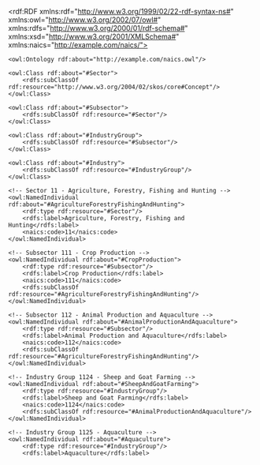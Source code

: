 <?xml version="1.0"?>

<rdf:RDF xmlns:rdf="http://www.w3.org/1999/02/22-rdf-syntax-ns#"
         xmlns:owl="http://www.w3.org/2002/07/owl#"
         xmlns:rdfs="http://www.w3.org/2000/01/rdf-schema#"
         xmlns:xsd="http://www.w3.org/2001/XMLSchema#"
         xmlns:naics="http://example.com/naics/">

    <owl:Ontology rdf:about="http://example.com/naics.owl"/>

    <owl:Class rdf:about="#Sector">
        <rdfs:subClassOf rdf:resource="http://www.w3.org/2004/02/skos/core#Concept"/>
    </owl:Class>

    <owl:Class rdf:about="#Subsector">
        <rdfs:subClassOf rdf:resource="#Sector"/>
    </owl:Class>

    <owl:Class rdf:about="#IndustryGroup">
        <rdfs:subClassOf rdf:resource="#Subsector"/>
    </owl:Class>

    <owl:Class rdf:about="#Industry">
        <rdfs:subClassOf rdf:resource="#IndustryGroup"/>
    </owl:Class>

    <!-- Sector 11 - Agriculture, Forestry, Fishing and Hunting -->
    <owl:NamedIndividual rdf:about="#AgricultureForestryFishingAndHunting">
        <rdf:type rdf:resource="#Sector"/>
        <rdfs:label>Agriculture, Forestry, Fishing and Hunting</rdfs:label>
        <naics:code>11</naics:code>
    </owl:NamedIndividual>

    <!-- Subsector 111 - Crop Production -->
    <owl:NamedIndividual rdf:about="#CropProduction">
        <rdf:type rdf:resource="#Subsector"/>
        <rdfs:label>Crop Production</rdfs:label>
        <naics:code>111</naics:code>
        <rdfs:subClassOf rdf:resource="#AgricultureForestryFishingAndHunting"/>
    </owl:NamedIndividual>

    <!-- Subsector 112 - Animal Production and Aquaculture -->
    <owl:NamedIndividual rdf:about="#AnimalProductionAndAquaculture">
        <rdf:type rdf:resource="#Subsector"/>
        <rdfs:label>Animal Production and Aquaculture</rdfs:label>
        <naics:code>112</naics:code>
        <rdfs:subClassOf rdf:resource="#AgricultureForestryFishingAndHunting"/>
    </owl:NamedIndividual>

    <!-- Industry Group 1124 - Sheep and Goat Farming -->
    <owl:NamedIndividual rdf:about="#SheepAndGoatFarming">
        <rdf:type rdf:resource="#IndustryGroup"/>
        <rdfs:label>Sheep and Goat Farming</rdfs:label>
        <naics:code>1124</naics:code>
        <rdfs:subClassOf rdf:resource="#AnimalProductionAndAquaculture"/>
    </owl:NamedIndividual>

    <!-- Industry Group 1125 - Aquaculture -->
    <owl:NamedIndividual rdf:about="#Aquaculture">
        <rdf:type rdf:resource="#IndustryGroup"/>
        <rdfs:label>Aquaculture</rdfs:label>
       
